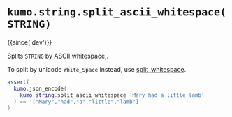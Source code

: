 # `kumo.string.split_ascii_whitespace(STRING)`

{{since('dev')}}

Splits `STRING` by ASCII whitespace,.

To split by unicode `White_Space` instead,
use [split_whitespace](split_whitespace.md).

```lua
assert(
  kumo.json_encode(
    kumo.string.split_ascii_whitespace 'Mary had a little lamb'
  ) == '["Mary","had","a","little","lamb"]'
)
```
